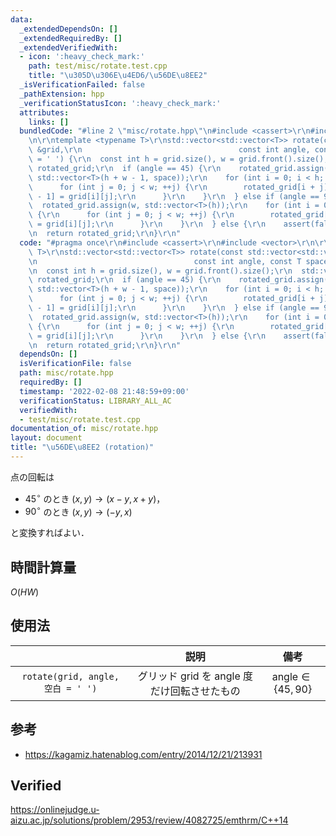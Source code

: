 ```yaml
---
data:
  _extendedDependsOn: []
  _extendedRequiredBy: []
  _extendedVerifiedWith:
  - icon: ':heavy_check_mark:'
    path: test/misc/rotate.test.cpp
    title: "\u305D\u306E\u4ED6/\u56DE\u8EE2"
  _isVerificationFailed: false
  _pathExtension: hpp
  _verificationStatusIcon: ':heavy_check_mark:'
  attributes:
    links: []
  bundledCode: "#line 2 \"misc/rotate.hpp\"\n#include <cassert>\r\n#include <vector>\r\
    \n\r\ntemplate <typename T>\r\nstd::vector<std::vector<T>> rotate(const std::vector<std::vector<T>>\
    \ &grid,\r\n                                   const int angle, const T space\
    \ = ' ') {\r\n  const int h = grid.size(), w = grid.front().size();\r\n  std::vector<std::vector<T>>\
    \ rotated_grid;\r\n  if (angle == 45) {\r\n    rotated_grid.assign(h + w - 1,\
    \ std::vector<T>(h + w - 1, space));\r\n    for (int i = 0; i < h; ++i) {\r\n\
    \      for (int j = 0; j < w; ++j) {\r\n        rotated_grid[i + j][i - j + w\
    \ - 1] = grid[i][j];\r\n      }\r\n    }\r\n  } else if (angle == 90) {\r\n  \
    \  rotated_grid.assign(w, std::vector<T>(h));\r\n    for (int i = 0; i < h; ++i)\
    \ {\r\n      for (int j = 0; j < w; ++j) {\r\n        rotated_grid[w - 1 - j][i]\
    \ = grid[i][j];\r\n      }\r\n    }\r\n  } else {\r\n    assert(false);\r\n  }\r\
    \n  return rotated_grid;\r\n}\r\n"
  code: "#pragma once\r\n#include <cassert>\r\n#include <vector>\r\n\r\ntemplate <typename\
    \ T>\r\nstd::vector<std::vector<T>> rotate(const std::vector<std::vector<T>> &grid,\r\
    \n                                   const int angle, const T space = ' ') {\r\
    \n  const int h = grid.size(), w = grid.front().size();\r\n  std::vector<std::vector<T>>\
    \ rotated_grid;\r\n  if (angle == 45) {\r\n    rotated_grid.assign(h + w - 1,\
    \ std::vector<T>(h + w - 1, space));\r\n    for (int i = 0; i < h; ++i) {\r\n\
    \      for (int j = 0; j < w; ++j) {\r\n        rotated_grid[i + j][i - j + w\
    \ - 1] = grid[i][j];\r\n      }\r\n    }\r\n  } else if (angle == 90) {\r\n  \
    \  rotated_grid.assign(w, std::vector<T>(h));\r\n    for (int i = 0; i < h; ++i)\
    \ {\r\n      for (int j = 0; j < w; ++j) {\r\n        rotated_grid[w - 1 - j][i]\
    \ = grid[i][j];\r\n      }\r\n    }\r\n  } else {\r\n    assert(false);\r\n  }\r\
    \n  return rotated_grid;\r\n}\r\n"
  dependsOn: []
  isVerificationFile: false
  path: misc/rotate.hpp
  requiredBy: []
  timestamp: '2022-02-08 21:48:59+09:00'
  verificationStatus: LIBRARY_ALL_AC
  verifiedWith:
  - test/misc/rotate.test.cpp
documentation_of: misc/rotate.hpp
layout: document
title: "\u56DE\u8EE2 (rotation)"
---
```


点の回転は

- $45^\circ$ のとき $(x, y) \rightarrow (x - y, x + y)$，
- $90^\circ$ のとき $(x, y) \rightarrow (-y, x)$

と変換すればよい．


## 時間計算量

$O(HW)$


## 使用法

||説明|備考|
|:--:|:--:|:--:|
|`rotate(grid, angle, 空白 = ' ')`|グリッド $\mathrm{grid}$ を $\mathrm{angle}$ 度だけ回転させたもの|$\mathrm{angle} \in \lbrace 45, 90 \rbrace$|


## 参考

- https://kagamiz.hatenablog.com/entry/2014/12/21/213931


## Verified

https://onlinejudge.u-aizu.ac.jp/solutions/problem/2953/review/4082725/emthrm/C++14
